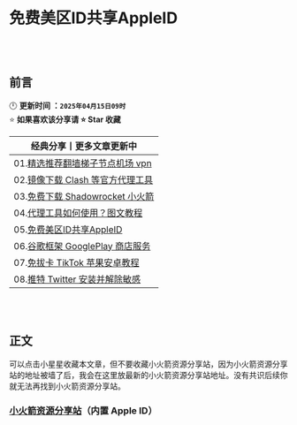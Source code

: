 # 免费美区ID共享AppleID


<br><br>

## 前言
🕛 **更新时间 ：`2025年04月15日09时`**  
⭐ **如果喜欢该分享请 ⭐ Star 收藏**  

| 经典分享丨更多文章更新中 | 
|------|
|01.[精选推荐翻墙梯子节点机场 vpn](https://github.com/wangzai69/vpn)                |
|02.[镜像下载 Clash 等官方代理工具](https://github.com/wangzai69/clash)              |
|03.[免费下载 Shadowrocket 小火箭](https://github.com/wangzai69/shadowrocket)   |
|04.[代理工具如何使用？图文教程](https://github.com/wangzai69/wiki)               |
|05.[免费美区ID共享AppleID](https://github.com/wangzai69/AppleID)  
|06.[谷歌框架 GooglePlay 商店服务](https://github.com/wangzai69/GooglePlay)      |
|07.[免拔卡 TikTok 苹果安卓教程](https://github.com/wangzai69/tiktok)             |
|08.[推特 Twitter 安装并解除敏感](https://github.com/wangzai69/Twitter)             |

<br><br>

##  正文


可以点击小星星收藏本文章，但不要收藏小火箭资源分享站，因为小火箭资源分享站的地址被墙了后，我会在这里放最新的小火箭资源分享站地址。没有共识后续你就无法再找到小火箭资源分享站。
### [小火箭资源分享站](https://xhj.jd0901.top)（内置 Apple ID）
